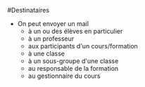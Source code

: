 #Destinataires

- On peut envoyer un mail 
    - à un ou des élèves en particulier
    - à un professeur 
    - aux participants d'un cours/formation
    - à une classe
    - à un sous-groupe d'une classe
    - au responsable de la formation
    - au gestionnaire du cours
    
